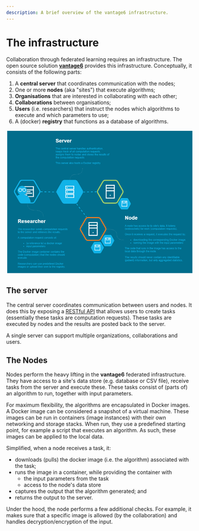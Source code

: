 ```yaml
---
description: A brief overview of the vantage6 infrastructure.
---
```


# The infrastructure

Collaboration through federated learning requires an infrastructure. The open source solution [**vantage6**](https://github.com/IKNL/vantage6) provides this infrastructure. Conceptually, it consists of the following parts:

1. A **central server** that coordinates communication with the nodes;
2. One or more **nodes** \(aka "sites"\) that execute algorithms;
3. **Organisations** that are interested in collaborating with each other;
4. **Collaborations** between organisations;
5. **Users** \(i.e. researchers\) that instruct the nodes which algorithms to execute and which parameters to use;
6. A \(docker\) **registry** that functions as a database of algorithms.

![Simplified overview of the infrastructure](../.gitbook/assets/system-overview.png)

## The server

The central server coordinates communication between users and nodes. It does this by exposing a [RESTful API](https://restfulapi.net) that allows users to create tasks \(essentially these tasks are computation requests\). These tasks are executed by nodes and the results are posted back to the server.

A single server can support multiple organizations, collaborations and users. 

## The Nodes

Nodes perform the heavy lifting in the **vantage6** federated infrastructure. They have access to a site's data store \(e.g. database or CSV file\), receive tasks from the server and execute these. These tasks consist of \(parts of\) an algorithm to run, together with input parameters.

For maximum flexibility, the algorithms are encapsulated in Docker images. A Docker image can be considered a  snapshot of a virtual machine. These images can be run in containers \(image instances\) with their own networking and storage stacks. When run, they use a predefined starting point, for example a script that executes an algorithm. As such, these images can be applied to the local data.

Simplified, when a node receives a task, it:

* downloads \(pulls\) the docker image \(i.e. the algorithm\) associated with the task;
* runs the image in a container, while providing the container with
  * the input parameters from the task
  * access to the node's data store
* captures the output that the algorithm generated; and
* returns the output to the server.

Under the hood, the node performs a few additional checks. For example, it makes sure that a specific image is allowed \(by the collaboration\) and handles decryption/encryption of the input.

